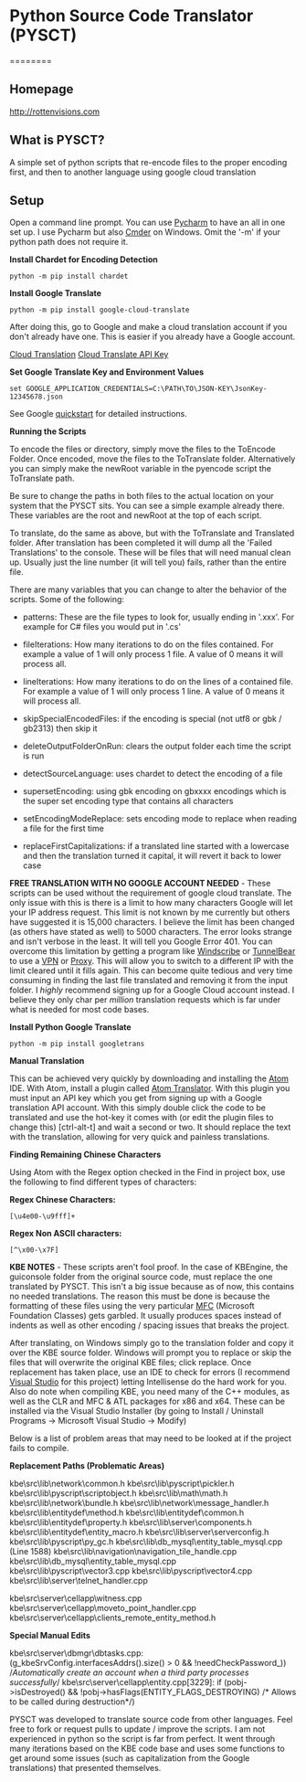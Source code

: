 # Python Source Code Translator (PYSCT)
========

## Homepage

http://rottenvisions.com

## What is PYSCT?

A simple set of python scripts that re-encode files to the proper encoding first, and then to another language using google cloud translation

## Setup

Open a command line prompt. You can use [Pycharm](https://www.jetbrains.com/pycharm/) to have an all in one set up. I use Pycharm but also [Cmder](http://cmder.net/) on Windows. Omit the '-m' if your python path does not require it.

**Install Chardet for Encoding Detection**

`python -m pip install chardet`

**Install Google Translate**

`python -m pip install google-cloud-translate`

After doing this, go to Google and make a cloud translation account if you don't already have one. This is easier if you already have a Google account.

[Cloud Translation](https://cloud.google.com/translate/)
[Cloud Translate API Key](https://console.cloud.google.com/apis/credentials)

**Set Google Translate Key and Environment Values**

`set GOOGLE_APPLICATION_CREDENTIALS=C:\PATH\TO\JSON-KEY\JsonKey-12345678.json`

See Google [quickstart](https://cloud.google.com/translate/docs/quickstart) for detailed instructions.

**Running the Scripts**

To encode the files or directory, simply move the files to the ToEncode Folder. Once encoded, move the files to the ToTranslate folder. Alternatively you can simply make the newRoot variable in the pyencode script the ToTranslate path.

Be sure to change the paths in both files to the actual location on your system that the PYSCT sits. You can see a simple example already there. These variables are the root and newRoot at the top of each script.

To translate, do the same as above, but with the ToTranslate and Translated folder. After translation has been completed it will dump all the 'Failed Translations' to the console. These will be files that will need manual clean up. Usually just the line number (it will tell you) fails, rather than the entire file.

There are many variables that you can change to alter the behavior of the scripts. Some of the following:

- patterns: These are the file types to look for, usually ending in '.xxx'. For example for C# files you would put in '.cs'
- fileIterations: How many iterations to do on the files contained. For example a value of 1 will only process 1 file. A value of 0 means it will process all.
- lineIterations: How many iterations to do on the lines of a contained file. For example a value of 1 will only process 1 line. A value of 0 means it will process all.

- skipSpecialEncodedFiles: if the encoding is special (not utf8 or gbk / gb2313) then skip it
- deleteOutputFolderOnRun: clears the output folder each time the script is run
- detectSourceLanguage: uses chardet to detect the encoding of a file
- supersetEncoding: using gbk encoding on gbxxxx encodings which is the super set encoding type that contains all characters
- setEncodingModeReplace: sets encoding mode to replace when reading a file for the first time
- replaceFirstCapitalizations: if a translated line started with a lowercase and then the translation turned it capital, it will revert it back to lower case

**FREE TRANSLATION WITH NO GOOGLE ACCOUNT NEEDED** - These scripts can be used without the requirement of google cloud translate. The only issue with this is there is a limit to how many characters Google will let your IP address request. This limit is not known by me currently but others have suggested it is 15,000 characters. I believe the limit has been changed (as others have stated as well) to 5000 characters. The error looks strange and isn't verbose in the least. It will tell you Google Error 401. You can overcome this limitation by getting a program like [Windscribe](https://windscribe.com/) or [TunnelBear](https://www.tunnelbear.com/) to use a [VPN](https://en.wikipedia.org/wiki/Virtual_private_network) or [Proxy](https://en.wikipedia.org/wiki/Proxy_server). This will allow you to switch to a different IP with the limit cleared until it fills again. This can become quite tedious and very time consuming in finding the last file translated and removing it from the input folder. I *highly* recommend signing up for a Google Cloud account instead. I believe they only char per *million* translation requests which is far under what is needed for most code bases.

**Install Python Google Translate**

`python -m pip install googletrans`

**Manual Translation**

This can be achieved very quickly by downloading and installing the [Atom](https://ide.atom.io/) IDE. With Atom, install a plugin called [Atom Translator](https://atom.io/packages/atom-translator). With this plugin you must input an API key which you get from signing up with a Google translation API account. With this simply double click the code to be translated and use the hot-key it comes with (or edit the plugin files to change this) [ctrl-alt-t] and wait a second or two. It should replace the text with the translation, allowing for very quick and painless translations.

**Finding Remaining Chinese Characters**

Using Atom with the Regex option checked in the Find in project box, use the following to find different types of characters:

**Regex Chinese Characters:**

`[\u4e00-\u9fff]+`

**Regex Non ASCII characters:**

`[^\x00-\x7F]`

**KBE NOTES** - These scripts aren't fool proof. In the case of KBEngine, the guiconsole folder from the original source code, must replace the one translated by PYSCT. This isn't a big issue because as of now, this contains no needed translations. The reason this must be done is because the formatting of these files using the very particular [MFC](https://msdn.microsoft.com/en-us/library/d06h2x6e.aspx) (Microsoft Foundation Classes) gets garbled. It usually produces spaces instead of indents as well as other encoding / spacing issues that breaks the project.

After translating, on Windows simply go to the translation folder and copy it over the KBE source folder. Windows will prompt you to replace or skip the files that will overwrite the original KBE files; click replace. Once replacement has taken place, use an IDE to check for errors (I recommend [Visual Studio](https://visualstudio.microsoft.com/) for this project) letting Intellisense do the hard work for you. Also do note when compiling KBE, you need many of the C++ modules, as well as the CLR and MFC & ATL packages for x86 and x64. These can be installed via the Visual Studio Installer (by going to Install / Uninstall Programs -> Microsoft Visual Studio -> Modify)

Below is a list of problem areas that may need to be looked at if the project fails to compile.

**Replacement Paths (Problematic Areas)**

kbe\src\lib\network\common.h
kbe\src\lib\pyscript\pickler.h
kbe\src\lib\pyscript\scriptobject.h
kbe\src\lib\math\math.h
kbe\src\lib\network\bundle.h
kbe\src\lib\network\message_handler.h
kbe\src\lib\entitydef\method.h
kbe\src\lib\entitydef\common.h
kbe\src\lib\entitydef\property.h
kbe\src\lib\server\components.h
kbe\src\lib\entitydef\entity_macro.h
kbe\src\lib\server\serverconfig.h
kbe\src\lib\pyscript\py_gc.h
kbe\src\lib\db_mysql\entity_table_mysql.cpp (Line 1588)
kbe\src\lib\navigation\navigation_tile_handle.cpp
kbe\src\lib\db_mysql\entity_table_mysql.cpp
kbe\src\lib\pyscript\vector3.cpp
kbe\src\lib\pyscript\vector4.cpp
kbe\src\lib\server\telnet_handler.cpp

kbe\src\server\cellapp\witness.cpp
kbe\src\server\cellapp\moveto_point_handler.cpp
kbe\src\server\cellapp\clients_remote_entity_method.h


**Special Manual Edits**

kbe\src\server\dbmgr\dbtasks.cpp: (g_kbeSrvConfig.interfacesAddrs().size() > 0 && !needCheckPassword_)) /*Automatically  create an account when a third party processes successfully*/
kbe\src\server\cellapp\entity.cpp[3229]: if (pobj->isDestroyed() && !pobj->hasFlags(ENTITY_FLAGS_DESTROYING) /* Allows to be  called during destruction*/)

PYSCT was developed to translate source code from other languages. Feel free to fork or request pulls to update / improve the scripts. I am not experienced in python so the script is far from perfect. It went through many iterations based on the KBE code base and uses some functions to get around some issues (such as capitalization from the Google translations) that presented themselves.
